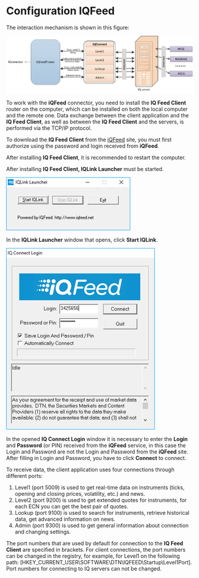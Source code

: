 # Configuration IQFeed

The interaction mechanism is shown in this figure: 

![IQFeed](../images/IQFeed.jpg)

To work with the **iQFeed** connector, you need to install the **IQ Feed Client** router on the computer, which can be installed on both the local computer and the remote one. Data exchange between the client application and the **IQ Feed Client**, as well as between the **IQ Feed Client** and the servers, is performed via the TCP\/IP protocol. 

To download the **IQ Feed Client** from the [iQFeed](http://www.iqfeed.net/) site, you must first authorize using the password and login received from **iQFeed**.

After installing **IQ Feed Client**, it is recommended to restart the computer.

After installing **IQ Feed Client, IQLink Launcher** must be started.

![iQFeedIQLinkLauncher](../images/iQFeedIQLinkLauncher.png)

In the **IQLink Launcher** window that opens, click **Start IQLink**.

![iQFeedIQConnectLogin](../images/iQFeedIQConnectLogin.png)

In the opened **IQ Connect Login** window it is necessary to enter the **Login** and **Password** (or PIN) received from the **iQFeed** service, in this case the Login and Password are not the Login and Password from the **iQFeed** site. After filling in Login and Password, you have to click **Connect** to connect.

To receive data, the client application uses four connections through different ports: 

1. Level1 (port 5009) is used to get real\-time data on instruments (ticks, opening and closing prices, volatility, etc.) and news.
2. Level2 (port 9200) is used to get extended quotes for instruments, for each ECN you can get the best pair of quotes.
3. Lookup (port 9100) is used to search for instruments, retrieve historical data, get advanced information on news.
4. Admin (port 9300) is used to get general information about connection and changing settings.

The port numbers that are used by default for connection to the **IQ Feed Client** are specified in brackets. For client connections, the port numbers can be changed in the registry, for example, for Level1 on the following path: \[HKEY\_CURRENT\_USER\\SOFTWARE\\DTN\\IQFEED\\Startup\\Level1Port\]. Port numbers for connecting to IQ servers can not be changed. 
